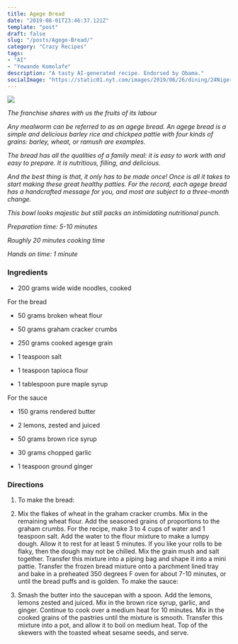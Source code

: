 ```yaml
---
title: Agege Bread
date: "2019-08-01T23:46:37.121Z"
template: "post"
draft: false
slug: "/posts/Agege-Bread/"
category: "Crazy Recipes"
tags:
- "AI"
- "Yewande Komolafe"
description: "A tasty AI-generated recipe. Endorsed by Obama."
socialImage: "https://static01.nyt.com/images/2019/06/26/dining/24Nigerianrex9/merlin_156460023_a8fc5107-39cf-41c5-99f1-001727ca100a-threeByTwoMediumAt2X.jpg"
---
```


![](https://static01.nyt.com/images/2019/06/26/dining/24Nigerianrex9/merlin_156460023_a8fc5107-39cf-41c5-99f1-001727ca100a-threeByTwoMediumAt2X.jpg)

*The franchise shares with us the fruits of its labour*

*Any mealworm can be referred to as an agege bread. An agege bread is a simple and delicious barley rice and chickpea pattie with four kinds of grains: barley, wheat, or ramush are examples.*

*The bread has all the qualities of a family meal: it is easy to work with and easy to prepare. It is nutritious, filling, and delicious.*

*And the best thing is that, it only has to be made once! Once is all it takes to start making these great healthy patties. For the record, each agege bread has a handcrafted message for you, and most are subject to a three-month change.*

*This bowl looks majestic but still packs an intimidating nutritional punch.*

*Preparation time: 5-10 minutes*

*Roughly 20 minutes cooking time*

*Hands on time: 1 minute*
### Ingredients

* 200 grams wide wide noodles, cooked

For the bread

* 50 grams broken wheat flour

* 50 grams graham cracker crumbs

* 250 grams cooked agesge grain

* 1 teaspoon salt

* 1 teaspoon tapioca flour

* 1 tablespoon pure maple syrup

For the sauce

* 150 grams rendered butter

* 2 lemons, zested and juiced

* 50 grams brown rice syrup

* 30 grams chopped garlic

* 1 teaspoon ground ginger
### Directions

1. To make the bread:

1. Mix the flakes of wheat in the graham cracker crumbs. Mix in the remaining wheat flour. Add the seasoned grains of proportions to the graham crumbs. For the recipe, make 3 to 4 cups of water and 1 teaspoon salt. Add the water to the flour mixture to make a lumpy dough. Allow it to rest for at least 5 minutes. If you like your rolls to be flaky, then the dough may not be chilled. Mix the grain mush and salt together. Transfer this mixture into a piping bag and shape it into a mini pattie. Transfer the frozen bread mixture onto a parchment lined tray and bake in a preheated 350 degrees F oven for about 7-10 minutes, or until the bread puffs and is golden. To make the sauce:

1. Smash the butter into the saucepan with a spoon. Add the lemons, lemons zested and juiced. Mix in the brown rice syrup, garlic, and ginger. Continue to cook over a medium heat for 10 minutes. Mix in the cooked grains of the pastries until the mixture is smooth. Transfer this mixture into a pot, and allow it to boil on medium heat. Top of the skewers with the toasted wheat sesame seeds, and serve.

